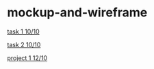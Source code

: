 # mockup-and-wireframe
[task 1 10/10](https://miro.com/app/board/uXjVPPWjfR8=/?share_link_id=469090090845)

[task 2 10/10](https://miro.com/app/board/uXjVPOj9nM4=/?share_link_id=648840369763)

[project 1 12/10](https://miro.com/app/board/uXjVPOv7vv0=/)

